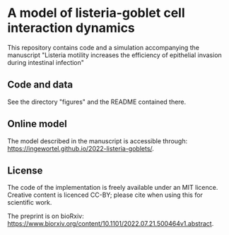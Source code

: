 # A model of listeria-goblet cell interaction dynamics

This repository contains code and a simulation accompanying the manuscript "Listeria motility increases the efficiency of epithelial invasion during intestinal infection"

## Code and data

See the directory "figures" and the README contained there.

## Online model

The model described in the manuscript is accessible through: https://ingewortel.github.io/2022-listeria-goblets/.

## License

The code of the implementation is freely available under an MIT licence. Creative content is licenced CC-BY; please cite when using this for scientific work. 

The preprint is on bioRxiv: https://www.biorxiv.org/content/10.1101/2022.07.21.500464v1.abstract.
